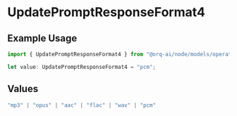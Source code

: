 # UpdatePromptResponseFormat4

## Example Usage

```typescript
import { UpdatePromptResponseFormat4 } from "@orq-ai/node/models/operations";

let value: UpdatePromptResponseFormat4 = "pcm";
```

## Values

```typescript
"mp3" | "opus" | "aac" | "flac" | "wav" | "pcm"
```